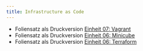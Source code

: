 ```yaml
---
title: Infrastructure as Code 
---
```


* Foliensatz als Druckversion [Einheit 07: Vagrant](https://github.com/aheil/hhn-devops/raw/main/slides/devops.06.vagrant.de.pdf)
* Foliensatz als Druckversion [Einheit 06: Minicube](https://github.com/aheil/hhn-devops/raw/main/slides/devops.08.minikube.de.pdf)
* Foliensatz als Druckversion [Einheit 06: Terraform](https://github.com/aheil/hhn-devops/raw/main/slides/devops.09.terraform.de.pdf)